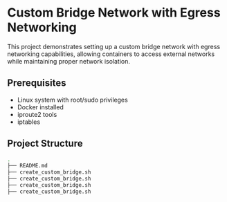 # Custom Bridge Network with Egress Networking
This project demonstrates setting up a custom bridge network with egress networking capabilities, allowing containers to access external networks while maintaining proper network isolation.

## Prerequisites

- Linux system with root/sudo privileges
- Docker installed
- iproute2 tools
- iptables

## Project Structure

```bash
.
├── README.md
├── create_custom_bridge.sh
├── create_custom_bridge.sh
├── create_custom_bridge.sh
├── create_custom_bridge.sh
```


